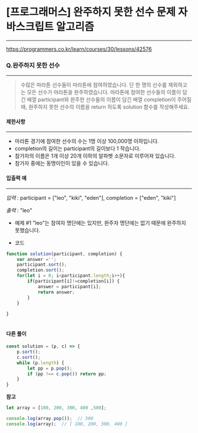 # [프로그래머스] 완주하지 못한 선수 문제 자바스크립트 알고리즘
-------
https://programmers.co.kr/learn/courses/30/lessons/42576
### Q.완주하지 못한 선수
-----
> 수많은 마라톤 선수들이 마라톤에 참여하였습니다. 단 한 명의 선수를 제외하고는 모든 선수가 마라톤을 완주하였습니다. 마라톤에 참여한 선수들의 이름이 담긴 배열 participant와 완주한 선수들의 이름이 담긴 배열 completion이 주어질 때, 완주하지 못한 선수의 이름을 return 하도록 solution 함수를 작성해주세요.



#### 제한사항 
---
* 마라톤 경기에 참여한 선수의 수는 1명 이상 100,000명 이하입니다.
* completion의 길이는 participant의 길이보다 1 작습니다.
* 참가자의 이름은 1개 이상 20개 이하의 알파벳 소문자로 이루어져 있습니다.
* 참가자 중에는 동명이인이 있을 수 있습니다.

#### 입출력 예  
----
*입력* : participant = ["leo", "kiki", "eden"], completion = ["eden", "kiki"]

*출력* : "leo"
* 예제 #1
"leo"는 참여자 명단에는 있지만, 완주자 명단에는 없기 때문에 완주하지 못했습니다.



* 코드 
```js
function solution(participant, completion) {
    var answer ='';
    participant.sort();
    completion.sort();
    for(let i = 0; i<participant.length;i++){
        if(participant[i]!=completion[i]) {
            answer = participant[i];
            return answer;
        }
    }
    
}
   
``` 

#### 다른 풀이 
```js
const solution = (p, c) => {
    p.sort();
    c.sort();
    while (p.length) {
        let pp = p.pop();
        if (pp !== c.pop()) return pp;
    }
}
```
**참고**
```js
let array = [100, 200, 300, 400 ,500];

console.log(array.pop());  // 500
console.log(array);  // [ 100, 200, 300, 400 ]
```